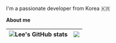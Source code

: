 I'm a passionate developer from Korea 🇰🇷

**About me**

|![Lee's GitHub stats](https://github-readme-stats.vercel.app/api?username=Isaac-Seungwon&show_icons=true&theme=dracula) | <a href="https://github.com/Isaac-Seungwon/github-readme-stats"><img align="center" src="https://github-readme-stats.vercel.app/api/top-langs/?username=Isaac-Seungwon&layout=compact&theme=buefy&hide_border=true" /></a> |
| ------------- | ------------- |

<!--
**Isaac-Seungwon/Isaac-Seungwon** is a ✨ _special_ ✨ repository because its `README.md` (this file) appears on your GitHub profile.

[![Hits](https://hits.seeyoufarm.com/api/count/incr/badge.svg?url=https%3A%2F%2Fgithub.com%2FIsaac-Seungwon&count_bg=%23162457&title_bg=%23131517&icon=github.svg&icon_color=%23E7E7E7&title=hits&edge_flat=false)](https://hits.seeyoufarm.com)

Here are some ideas to get you started:

- 🔭 I’m currently working on ...
- 🌱 I’m currently learning ...
- 👯 I’m looking to collaborate on ...
- 🤔 I’m looking for help with ...
- 💬 Ask me about ...
- 📫 How to reach me: ...
- 😄 Pronouns: ...
- ⚡ Fun fact: ...
-->
